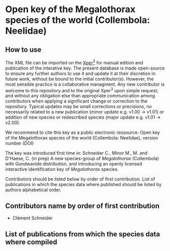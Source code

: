 # Open key of the Megalothorax species of the world (Collembola: Neelidae)

## How to use
The XML file can be imported on the [Xper<sup>3</sup>](https://www.xper3.fr) for manual edition and publication of the interative key. The present database is made open-source to ensure any further authors to use it and update it at their discretion in future work, without be bound to the initial contributor(s).
However, the most sensible practice is a collaborative managment. Any new contributor is welcome to this repository and to the original Xper<sup>3</sup> upon simple request; and without any obligation else than appropriate communication among contributors when applying a significant change or correction to the repository.
Typical updates may be small corrections or precisions, no necessarily related to a new publication (minor update e.g. v1.00 -> v1.01) or addition of new species or redescribed species (major update e.g. v1.01 -> v2.00).

We recommend to cite this key as a public electronic ressource:
Open key of the Megalothorax species of the world (Collembola: Neelidae), version number (DOI)

The key was introduced first time in:
Schneider C., Minor M., M. and D'Haese, C. (in prep) A new species-group of <em>Megalothorax</em> (Collembola) with Gondwanide distribution, and introducing an openly licensed interactive identification key of <em>Megalothorax</em> species.

Contributors should be listed below by order of first contribution.
List of publications in which the species data where published should be listed by authors alphabetical order.

## Contributors name by order of first contribution
- Clément Schneider

## List of publications from which the species data where compiled
